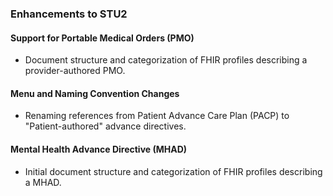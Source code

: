 ### Enhancements to STU2

#### Support for Portable Medical Orders (PMO)
* Document structure and categorization of FHIR profiles describing a provider-authored PMO. 

#### Menu and Naming Convention Changes
* Renaming references from Patient Advance Care Plan (PACP) to "Patient-authored" advance directives.

#### Mental Health Advance Directive (MHAD)
* Initial document structure and categorization of FHIR profiles describing a MHAD. 


